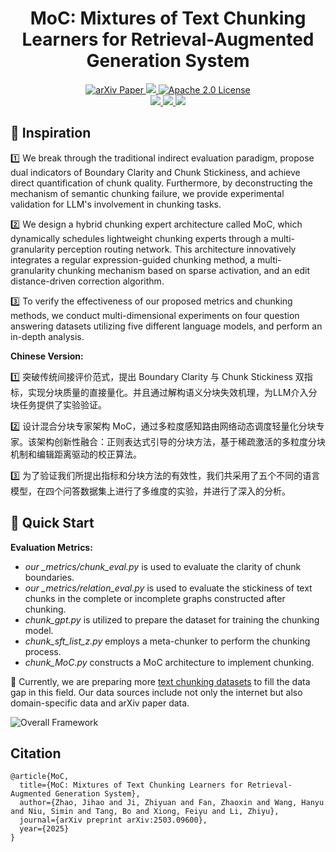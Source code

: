 <h1 align="center">
    MoC: Mixtures of Text Chunking Learners for Retrieval-Augmented Generation System
</h1>
<p align="center">
    <a href="https://arxiv.org/abs/2503.09600">
        <img alt="arXiv Paper" src="https://img.shields.io/badge/arXiv-Paper-b31b1b.svg?logo=arxiv">
    </a>
    <a href="https://huggingface.co/papers/2503.09600">
        <img src="https://img.shields.io/badge/Huggingface-Paper-yellow?style=flat-square&logo=huggingface">
    </a>
    <a href="https://opensource.org/license/apache-2-0">
        <img alt="Apache 2.0 License" src="https://img.shields.io/badge/License-Apache_2.0-green.svg?logo=apache">
    </a>
    <br>
    <a href="https://huggingface.co/datasets/Robot2050/Meta-chunker">
        <img src="https://img.shields.io/badge/Huggingface-Dataset-FF6F00?style=flat-square&logo=huggingface">
    </a>
    <a href="https://huggingface.co/Robot2050/Meta-chunker-1.5B">
        <img src="https://img.shields.io/badge/Model-1.5B 20K-FF6F00?style=flat-square&logo=huggingface">
    </a>
    <a href="https://huggingface.co/Robot2050/Meta-chunker-1.5B-60K">
        <img src="https://img.shields.io/badge/Model-1.5B 60K-FF6F00?style=flat-square&logo=huggingface">
    </a>
</p>

## 🧠 Inspiration
1️⃣ We break through the traditional indirect evaluation paradigm, propose dual indicators of Boundary Clarity and Chunk Stickiness, and achieve direct quantification of chunk quality. Furthermore, by deconstructing the mechanism of semantic chunking failure, we provide experimental validation for LLM's involvement in chunking tasks.

2️⃣ We design a hybrid chunking expert architecture called MoC, which dynamically schedules lightweight chunking experts through a multi-granularity perception routing network. This architecture innovatively integrates a regular expression-guided chunking method, a multi-granularity chunking mechanism based on sparse activation, and an edit distance-driven correction algorithm.

3️⃣ To verify the effectiveness of our proposed metrics and chunking methods, we conduct multi-dimensional experiments on four question answering datasets utilizing five different language models, and perform an in-depth analysis.

**Chinese Version:**

1️⃣ 突破传统间接评价范式，提出 Boundary Clarity 与 Chunk Stickiness 双指标，实现分块质量的直接量化。并且通过解构语义分块失效机理，为LLM介入分块任务提供了实验验证。

2️⃣ 设计混合分块专家架构 MoC，通过多粒度感知路由网络动态调度轻量化分块专家。该架构创新性融合：正则表达式引导的分块方法，基于稀疏激活的多粒度分块机制和编辑距离驱动的校正算法。

3️⃣ 为了验证我们所提出指标和分块方法的有效性，我们共采用了五个不同的语言模型，在四个问答数据集上进行了多维度的实验，并进行了深入的分析。

## 📜 Quick Start

**Evaluation Metrics:**

- *our _metrics/chunk_eval.py* is used to evaluate the clarity of chunk boundaries.
- *our _metrics/relation_eval.py*  is used to evaluate the stickiness of text chunks in the complete or incomplete graphs constructed after chunking. 
- *chunk_gpt.py* is utilized to prepare the dataset for training the chunking model. 
- *chunk_sft_list_z.py* employs a meta-chunker to perform the chunking process.
- *chunk_MoC.py* constructs a MoC architecture to implement chunking. 

📌 Currently, we are preparing more [text chunking datasets](https://huggingface.co/datasets/Robot2050/Meta-chunker) to fill the data gap in this field. Our data sources include not only the internet but also domain-specific data and arXiv paper data.

![Overall Framework](figure5.jpg)

## Citation

```
@article{MoC,
  title={MoC: Mixtures of Text Chunking Learners for Retrieval-Augmented Generation System},
  author={Zhao, Jihao and Ji, Zhiyuan and Fan, Zhaoxin and Wang, Hanyu and Niu, Simin and Tang, Bo and Xiong, Feiyu and Li, Zhiyu},
  journal={arXiv preprint arXiv:2503.09600},
  year={2025}
}
```

